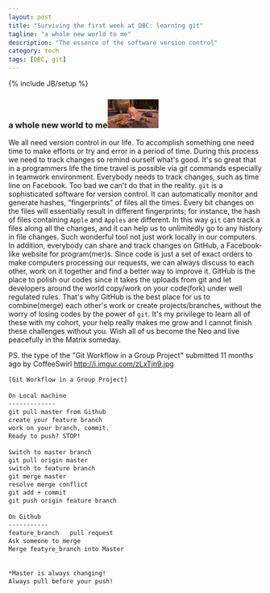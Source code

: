```yaml
---
layout: post
title: "Surviving the first week at DBC: learning git"
tagline: "a whole new world to me"
description: "The essence of the software version control"
category: tech
tags: [DBC, git]
---
```

{% include JB/setup %}

### a whole new world to me<img src="/assets/imgs/t1.jpg"  alt="BabyFacingToysConfused" width="20%"/>
We all need version control in our life. To accomplish something one need time to make efforts or try and error in a period of time. During this process we need to track changes so remind ourself what's good. It's so great that in a programmers life the time travel is possible via git commands especially in teamwork environment. Everybody needs to track changes, such as time line on Facebook. Too bad we can't do that in the reality.
`git` is a sophisticated software for version control. It can automatically monitor and generate hashes, "fingerprints" of files all the times. Every bit changes on the files will essentially result in different fingerprints; for instance, the hash of files containing `Apple` and `Apples` are different. In this way `git` can track a files along all the changes, and it can help us to unlimitedly go to any history in file changes.
Such wonderful tool not just work locally in our computers. In addition, everybody can share and track changes on GitHub, a Facebook-like website for program(mer)s. Since code is just a set of exact orders to make computers processing our requests, we can always discuss to each other, work on it together and find a better way to improve it. GitHub is the place to polish our codes since it takes the uploads from git and let developers around the world copy/work on your code(fork) under well regulated rules. That's why GitHub is the best place for us to combine(merge) each other's work or create projects/branches, without the worry of losing codes by the power of `git`.
It's my privilege to learn all of these with my cohort, your help really makes me grow and I cannot finish these challenges without you. Wish all of us become the Neo and live peacefully in the Matrix someday.


PS. the type of the "Git Workflow in a Group Project" submitted 11 months ago by CoffeeSwirl http://i.imgur.com/zLxTjn9.jpg

```
[Git Workflow in a Group Project]

On Local machine
-------------
git pull master from Github
create your feature branch
work on your branch, commit.
Ready to push? STOP!

Switch to master branch
git pull origin master
switch to feature branch
git merge master
resolve merge conflict
git add + commit
git push origin feature branch

On Github
-----------
feature_branch   pull request
Ask someone to merge
Merge featyre_branch into Master


*Master is always changing!
Always pull before your push!
```